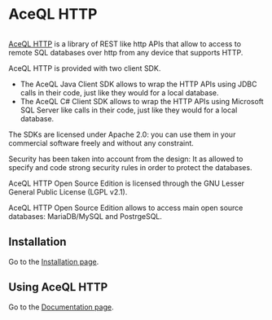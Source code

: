 # AceQL HTTP
<img src="https://www.aceql.com/favicon.png" alt=""/>

<a href="https://www.aceql.com">AceQL HTTP</a> is a library of REST like http APIs that allow to access to 
remote SQL databases over http from any device that supports HTTP. 

AceQL HTTP is provided with two client SDK.
* The AceQL Java Client SDK allows to wrap the HTTP APIs using JDBC calls 
  in their code, just like they would for a local database.
* The AceQL C# Client SDK allows to wrap the HTTP APIs using Microsoft SQL 
  Server like calls in their code, just like they would for a local database.

The SDKs are licensed under Apache 2.0: you can use them in your commercial 
software freely and without any constraint.

Security has been taken into account from the design: It as allowed to specify 
and code strong security rules in order to protect the databases.

AceQL HTTP Open Source Edition is licensed through the GNU Lesser General
Public License (LGPL v2.1).

AceQL HTTP Open Source Edition allows to access main open source databases:
MariaDB/MySQL and PostrgeSQL.

## Installation  ##

Go to the <a href="https://www.aceql.com/aceql-download-page.html">Installation page</a>. 

## Using AceQL HTTP ##

Go to the <a href="https://www.aceql.com/documentation">Documentation page</a>. 
